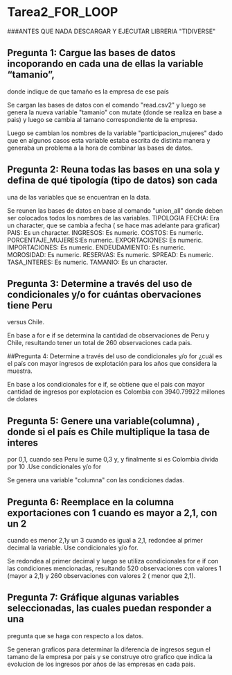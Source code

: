 # Tarea2_FOR_LOOP

###ANTES QUE NADA DESCARGAR Y EJECUTAR LIBRERIA "TIDIVERSE"
## Pregunta 1: Cargue las bases de datos incoporando en cada una de ellas la variable “tamanio”,
donde indique de que tamaño es la empresa de ese país

Se cargan las bases de datos con el comando "read.csv2" y luego se genera la nueva
variable "tamanio" con mutate (donde se realiza en base a pais) y luego se cambia al 
tamano correspondiente de la empresa.

Luego se cambian los nombres de la variable "participacion_mujeres" dado que en 
algunos casos esta variable estaba escrita de distinta manera y generaba un problema
a la hora de combinar las bases de datos.

## Pregunta 2: Reuna todas las bases en una sola y defina de qué tipología (tipo de datos) son cada
una de las variables que se encuentran en la data.

Se reunen las bases de datos en base al comando "union_all" donde deben ser colocados
todos los nombres de las variables.
   TIPOLOGIA
  FECHA: Era un character, que se  cambia a fecha ( se hace mas adelante para graficar)
  PAIS:  Es un character.
  INGRESOS: Es numeric.
 COSTOS: Es numeric.
 PORCENTAJE_MUJERES:Es numeric.
 EXPORTACIONES: Es numeric.
 IMPORTACIONES: Es numeric.
 ENDEUDAMIENTO: Es numeric.
 MOROSIDAD: Es numeric.
 RESERVAS: Es numeric.
 SPREAD: Es numeric.
 TASA_INTERES: Es numeric.
 TAMANIO: Es un character.

## Pregunta 3: Determine a través del uso de condicionales y/o for cuántas obervaciones tiene Peru
versus Chile.

En base a for e if se determina la cantidad de observaciones de Peru y Chile, resultando
tener un total de 260 observaciones cada pais.	

##Pregunta 4: Determine a través del uso de condicionales y/o for ¿cuál es el país con mayor
ingresos de explotación para los años que considera la muestra.

En base a los condicionales for e if, se obtiene que el pais con mayor cantidad de ingresos
por explotacion es Colombia con 3940.79922 millones de dolares

## Pregunta 5: Genere una variable(columna) , donde si el país es Chile multiplique la tasa de interes
por 0,1, cuando sea Peru le sume 0,3 y, y finalmente si es Colombia divida por 10 .Use 
condicionales y/o for

Se genera una variable "columna" con las condiciones dadas.

## Pregunta 6: Reemplace en la columna exportaciones con 1 cuando es mayor a 2,1, con un 2
cuando es menor 2,1y un 3 cuando es igual a 2,1, redondee al primer decimal la
variable. Use condicionales y/o for.

Se redondea al primer decimal y luego se utiliza condicionales for e if con las
condiciones mencionadas, resultando 520 observaciones con valores 1 (mayor a 2,1) 
y 260 observaciones con valores 2 ( menor que 2,1).

## Pregunta 7:  Gráfique algunas variables seleccionadas, las cuales puedan responder a una
pregunta que se haga con respecto a los datos.

Se generan graficos para determinar la diferencia de ingresos segun el tamano de la
empresa por pais y se construye otro grafico que indica la evolucion de los ingresos por
años de las empresas en cada pais.

